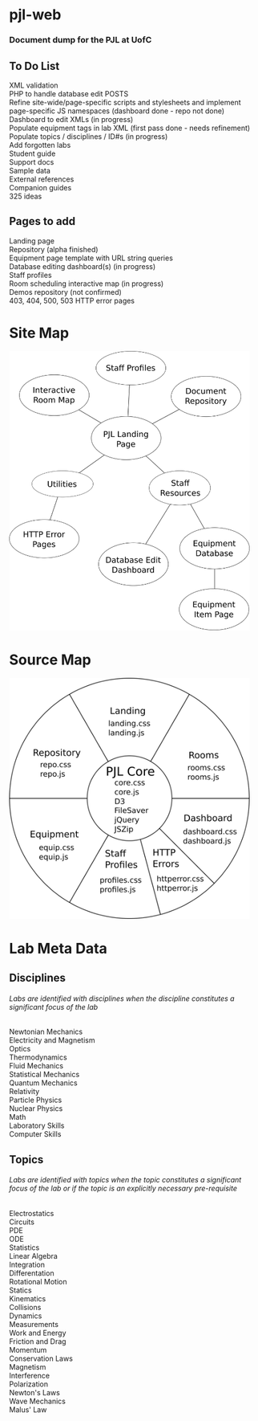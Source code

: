 # pjl-web
### Document dump for the PJL at UofC



## **To Do List**

XML validation  
PHP to handle database edit POSTS  
Refine site-wide/page-specific scripts and stylesheets and implement page-specific JS namespaces (dashboard done - repo not done)  
Dashboard to edit XMLs (in progress)  
Populate equipment tags in lab XML (first pass done - needs refinement)  
Populate topics / disciplines / ID#s (in progress)  
Add forgotten labs  
Student guide  
Support docs  
Sample data  
External references  
Companion guides  
325 ideas  



## **Pages to add**

Landing page  
Repository (alpha finished)  
Equipment page template with URL string queries  
Database editing dashboard(s) (in progress)  
Staff profiles  
Room scheduling interactive map (in progress)  
Demos repository (not confirmed)  
403, 404, 500, 503 HTTP error pages  


# Site Map

<img src="/dev/sitemap.png" width="480">

# Source Map

<img src="/dev/sourcemap.png" width="480">


# Lab Meta Data


## **Disciplines**  
###### Labs are identified with disciplines when the discipline constitutes a significant focus of the lab

Newtonian Mechanics  
Electricity and Magnetism  
Optics  
Thermodynamics  
Fluid Mechanics  
Statistical Mechanics  
Quantum Mechanics  
Relativity  
Particle Physics  
Nuclear Physics  
Math  
Laboratory Skills  
Computer Skills  



## **Topics**  
###### Labs are identified with topics when the topic constitutes a significant focus of the lab or if the topic is an explicitly necessary pre-requisite

Electrostatics  
Circuits  
PDE  
ODE  
Statistics  
Linear Algebra  
Integration  
Differentation  
Rotational Motion  
Statics  
Kinematics  
Collisions  
Dynamics  
Measurements  
Work and Energy  
Friction and Drag  
Momentum  
Conservation Laws  
Magnetism  
Interference  
Polarization  
Newton's Laws  
Wave Mechanics  
Malus' Law




